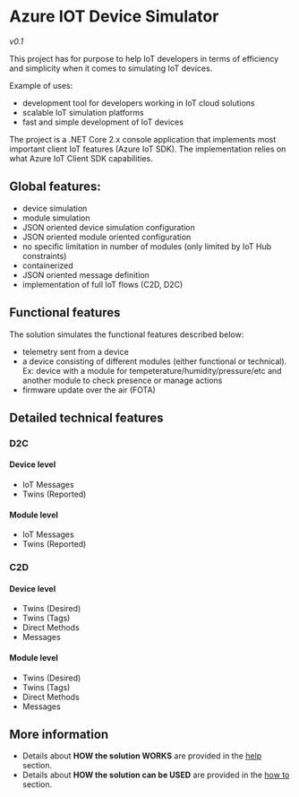 ﻿# Azure IOT Device Simulator
*v0.1*

This project has for purpose to help IoT developers in terms of efficiency and simplicity when it comes to simulating IoT devices.

Example of uses:
 - development tool for developers working in IoT cloud solutions
 - scalable IoT simulation platforms
 - fast and simple development of IoT devices

The project is a .NET Core 2.x console application that implements most important client IoT features (Azure IoT SDK). The implementation relies on what Azure IoT Client SDK capabilities.

## Global features:
 - device simulation
 - module simulation
 - JSON oriented device simulation configuration
 - JSON oriented module oriented configuration
 - no specific limitation in number of modules (only limited by IoT Hub constraints)
 - containerized
 - JSON oriented message definition
 - implementation of full IoT flows (C2D, D2C)

## Functional features
The solution simulates the functional features described below:
 - telemetry sent from a device
 - a device consisting of different modules (either functional or technical). Ex: device with a module for tempeterature/humidity/pressure/etc and another module to check presence or manage actions
 - firmware update over the air (FOTA)

## Detailed technical features
### D2C
#### Device level
 - IoT Messages
 - Twins (Reported)

#### Module level
 - IoT Messages
 - Twins (Reported)

### C2D
#### Device level
 - Twins (Desired)
 - Twins (Tags)
 - Direct Methods
 - Messages

#### Module level
 - Twins (Desired)
 - Twins (Tags)
 - Direct Methods
 - Messages

## More information

- Details about **HOW the solution WORKS** are provided in the [help](Help.md) section.
- Details about **HOW the solution can be USED** are provided in the [how to](HowTo.md) section.

